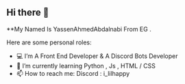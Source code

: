 ## Hi there 👋


**My Named Is YassenAhmedAbdalnabi From EG .

Here are some personal roles:

- 💻 I’m A Front End Developer & A Discord Bots Developer
- 🌱 I’m currently learning Python , Js , HTML / CSS
- 📫 How to reach me: Discord : i_lilhappy
